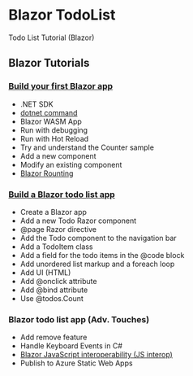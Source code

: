 # Blazor TodoList
Todo List Tutorial (Blazor)

## Blazor Tutorials
### [Build your first Blazor app](https://dotnet.microsoft.com/learn/aspnet/blazor-tutorial/intro)
- .NET SDK
- [dotnet command](https://docs.microsoft.com/en-us/dotnet/core/tools/dotnet)
- Blazor WASM App
- Run with debugging
- Run with Hot Reload
- Try and understand the Counter sample
- Add a new component
- Modify an existing component
- [Blazor Rounting](https://docs.microsoft.com/en-us/aspnet/core/blazor/fundamentals/routing?view=aspnetcore-5.0)
### [Build a Blazor todo list app](https://docs.microsoft.com/en-us/aspnet/core/tutorials/build-a-blazor-app?view=aspnetcore-5.0&pivots=webassembly)
- Create a Blazor app
- Add a new Todo Razor component
- @page Razor directive
- Add the Todo component to the navigation bar
- Add a TodoItem class
- Add a field for the todo items in the @code block
- Add unordered list markup and a foreach loop
- Add UI (HTML)
- Add @onclick attribute
- Add @bind attribute
- Use @todos.Count
### Blazor todo list app (Adv. Touches)
- Add remove feature
- Handle Keyboard Events in C#
- [Blazor JavaScript interoperability (JS interop)](https://docs.microsoft.com/en-us/aspnet/core/blazor/javascript-interoperability/?view=aspnetcore-5.0)
- Publish to Azure Static Web Apps


